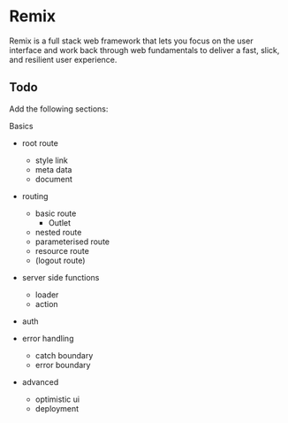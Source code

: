 # Remix

Remix is a full stack web framework that lets you focus on the user interface and work back through web fundamentals to deliver a fast, slick, and resilient user experience.

## Todo

Add the following sections:

Basics

- root route

  - style link
  - meta data
  - document

- routing

  - basic route
    - Outlet
  - nested route
  - parameterised route
  - resource route
  - (logout route)

- server side functions

  - loader
  - action

- auth

- error handling

  - catch boundary
  - error boundary

- advanced
  - optimistic ui
  - deployment
